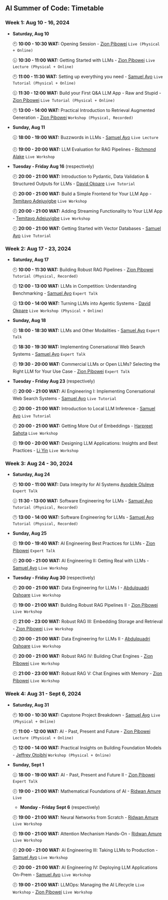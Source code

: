 ## AI Summer of Code: Timetable

### Week 1: Aug 10 - 16, 2024

- **Saturday, Aug 10**
  
  🕙 **10:00 - 10:30 WAT:** Opening Session - [Zion Pibowei](https://linkedin.com/in/zion-pibowei) `Live (Physical + Online)`
  
  🕥 **10:30 - 11:00 WAT:** Getting Started with LLMs - [Zion Pibowei](https://linkedin.com/in/zion-pibowei)  `Live Lecture (Physical + Online)`

  🕚 **11:00 - 11:30 WAT:** Setting up everything you need - [Samuel Ayo](https://www.linkedin.com/in/sam-ayo) `Live Tutorial (Physical + Online)`

  🕦 **11:30 - 12:00 WAT:** Build your First Q&A LLM App - Raw and Stupid - [Zion Pibowei](https://linkedin.com/in/zion-pibowei) `Live Tutorial (Physical + Online)`

  🕐 **13:00 - 14:00 WAT:** Practical Introduction to Retrieval Augmented Generation - [Zion Pibowei](https://linkedin.com/in/zion-pibowei) `Workshop (Physical, Recorded)`
    
- **Sunday, Aug 11**
 
  🕧 **18:00 - 19:00 WAT:** Buzzwords in LLMs - [Samuel Ayo](https://www.linkedin.com/in/sam-ayo) `Live Lecture`
  
  🕖 **19:00 - 20:00 WAT:** LLM Evaluation for RAG Pipelines - [Richmond Alake](https://www.linkedin.com/in/richmondalake) `Live Workshop`

- **Tuesday - Friday Aug 16** (respectively)
  
  🕗 **20:00 - 21:00 WAT:** Introduction to Pydantic, Data Validation & Structured Outputs for LLMs - [David Okpare](https://www.linkedin.com/in/david-okpare) `Live Tutorial`
  
  🕗 **20:00 - 21:00 WAT:** Build a Simple Frontend for Your LLM App - [Temitayo Adejuyigbe](https://www.linkedin.com/in/temitayo-adejuyigbe-943860127) `Live Workshop`

  🕗 **20:00 - 21:00 WAT:** Adding Streaming Functionality to Your LLM App - [Temitayo Adejuyigbe](https://www.linkedin.com/in/temitayo-adejuyigbe-943860127) `Live Workshop`

  🕗 **20:00 - 21:00 WAT:** Getting Started with Vector Databases - [Samuel Ayo](https://www.linkedin.com/in/sam-ayo) `Live Tutorial`


### Week 2: Aug 17 - 23, 2024

- **Saturday, Aug 17**
  
  🕙 **10:00 - 11:30 WAT:** Building Robust RAG Pipelines - [Zion Pibowei](https://linkedin.com/in/zion-pibowei) `Tutorial (Physical, Recorded)`

  🕕 **12:00 - 13:00 WAT:** LLMs in Competition: Understanding Benchmarking - [Samuel Ayo](https://www.linkedin.com/in/sam-ayo) `Expert Talk`

  🕜 **13:00 - 14:00 WAT:** Turning LLMs into Agentic Systems - [David Okpare](https://www.linkedin.com/in/david-okpare) `Live Workshop (Physical + Online)`

- **Sunday, Aug 18**
  
  🕖 **18:00 - 18:30 WAT:** LLMs and Other Modalities - [Samuel Ayo](https://www.linkedin.com/in/sam-ayo) `Expert Talk`

  🕖 **18:30 - 19:30 WAT:** Implementing Conersational Web Search Systems - [Samuel Ayo](https://www.linkedin.com/in/sam-ayo) `Expert Talk`
  
  🕗 **19:30 - 20:00 WAT:** Commercial LLMs or Open LLMs? Selecting the Right LLM for Your Use Case - [Zion Pibowei](https://linkedin.com/in/zion-pibowei) `Expert Talk`

- **Tuesday - Friday Aug 23** (respectively)
  
  🕗 **20:00 - 21:00 WAT:** AI Engineering I: Implementing Conersational Web Search Systems - [Samuel Ayo](https://www.linkedin.com/in/sam-ayo) `Live Tutorial`
  
  🕗 **20:00 - 21:00 WAT:** Introduction to Local LLM Inference - [Samuel Ayo](https://www.linkedin.com/in/sam-ayo) `Live Tutorial`

  🕗 **20:00 - 21:00 WAT:** Getting More Out of Embeddings - [Harpreet Sahota](https://www.linkedin.com/in/harpreetsahota204) `Live Workshop`
  
  🕖 **19:00 - 20:00 WAT:** Designing LLM Applications: Insights and Best Practices - [Li Yin](https://www.linkedin.com/in/li-yin-ai) `Live Workshop`
  

### Week 3: Aug 24 - 30, 2024

- **Saturday, Aug 24**
  
  🕙 **10:00 - 11:00 WAT:** Data Integrity for AI Systems [Ayodele Oluleye](https://www.linkedin.com/in/ayodele-oluleye-6a726b61) `Expert Talk`

  🕧 **11:30 - 13:00 WAT:** Software Engineering for LLMs - [Samuel Ayo](https://www.linkedin.com/in/sam-ayo) `Tutorial (Physical, Recorded)`

  🕐 **13:00 - 14:00 WAT:** Software Engineering for LLMs - [Samuel Ayo](https://www.linkedin.com/in/sam-ayo) `Tutorial (Physical, Recorded)`


- **Sunday, Aug 25**
  
  🕖 **19:00 - 19:40 WAT:** AI Engineering Best Practices for LLMs - [Zion Pibowei](https://linkedin.com/in/zion-pibowei) `Expert Talk`
  
  🕗 **20:00 - 21:00 WAT:** AI Engineering II: Getting Real with LLMs - [Samuel Ayo](https://www.linkedin.com/in/sam-ayo) `Live Workshop`
    

- **Tuesday - Friday Aug 30**  (respectively)
  
  🕗 **20:00 - 21:00 WAT:** Data Engineering for LLMs I - [Abdulquadri Oshoare](https://www.linkedin.com/in/abdulquadri-ayodeji) `Live Workshop`

  🕖 **19:00 - 21:00 WAT:** Building Robust RAG Pipelines II - [Zion Pibowei](https://linkedin.com/in/zion-pibowei) `Live Workshop`
  
  🕗 **21:00 - 23:00 WAT:** Robust RAG III: Embedding Storage and Retrieval - [Zion Pibowei](https://linkedin.com/in/zion-pibowei) `Live Workshop`

  🕗 **20:00 - 21:00 WAT:** Data Engineering for LLMs II - [Abdulquadri Oshoare](https://www.linkedin.com/in/abdulquadri-ayodeji) `Live Workshop`
  
  🕗 **20:00 - 21:00 WAT:** Robust RAG IV: Building Chat Engines - [Zion Pibowei](https://linkedin.com/in/zion-pibowei) `Live Workshop`

  🕗 **21:00 - 23:00 WAT:** Robust RAG V: Chat Engines with Memory - [Zion Pibowei](https://linkedin.com/in/zion-pibowei) `Live Workshop`

  
### Week 4: Aug 31 - Sept 6, 2024

- **Saturday, Aug 31**
  
  🕙 **10:00 - 10:30 WAT:** Capstone Project Breakdown - [Samuel Ayo](https://www.linkedin.com/in/sam-ayo) `Live (Physical + Online)`

  🕚 **11:00 - 12:00 WAT:** AI - Past, Present and Future - [Zion Pibowei](https://linkedin.com/in/zion-pibowei) `Lecture (Physical + Online)`

  🕛 **12:00 - 14:00 WAT:** Practical Insights on Building Foundation Models - [Jeffrey Otoibhi](https://twitter.com/Jeffreypaul_) `Workshop (Physical + Online)`

  <!-- 🕐 **13:00 - 14:00 WAT:** What Have We Achieved So Far? - [Zion Pibowei](https://linkedin.com/in/zion-pibowei) `Live (Physical + Online)` -->

- **Sunday, Sept 1**

  🕧 **18:00 - 19:00 WAT:** AI - Past, Present and Future II - [Zion Pibowei](https://linkedin.com/in/zion-pibowei) `Expert Talk`

  🕖 **19:00 - 21:00 WAT:** Mathematical Foundations of AI - [Ridwan Amure](https://www.linkedin.com/in/ridwan-amure) `Live`

  
  - **Monday - Friday Sept 6**  (respectively)

  🕖 **19:00 - 21:00 WAT:** Neural Networks from Scratch  - [Ridwan Amure](https://www.linkedin.com/in/ridwan-amure) `Live Workshop`
  
  🕖 **19:00 - 21:00 WAT:** Attention Mechanism Hands-On - [Ridwan Amure](https://www.linkedin.com/in/ridwan-amure) `Live Workshop`

  🕗 **20:00 - 21:00 WAT:** AI Engineering III: Taking LLMs to Production - [Samuel Ayo](https://www.linkedin.com/in/sam-ayo) `Live Workshop`
  
  🕗 **20:00 - 21:00 WAT:** AI Engineering IV: Deploying LLM Applications On-Prem - [Samuel Ayo](https://www.linkedin.com/in/sam-ayo) `Live Workshop`

  <!-- 🕗 **20:00 - 21:00 WAT:** AI Engineering: Solving Latency Bottlenecks - [Samuel Ayo](https://www.linkedin.com/in/sam-ayo) `Live Workshop` -->
  
  🕖 **19:00 - 21:00 WAT:** LLMOps: Managing the AI Lifecycle `Live Workshop` - [Zion Pibowei](https://linkedin.com/in/zion-pibowei) `Live Workshop`


<!-- - **Other Sessions (schedule not finalised)**
  - Generative Deep Learning
  - LLMs from First Principles
  - Causal Language Modelling & the State-of-the-Art -->
